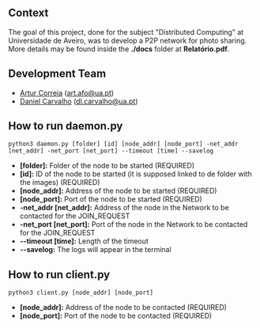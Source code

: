 ## Context
The goal of this project, done for the subject "Distributed Computing" at Universidade de Aveiro, was to develop a P2P network for photo sharing. More details may be found inside the **./docs** folder at **Relatório.pdf**.

## Development Team

- [Artur Correia](https://github.com/afarturc) (art.afo@ua.pt)
- [Daniel Carvalho](https://github.com/danielfcarvalho) (dl.carvalho@ua.pt)

## How to run daemon.py
```
python3 daemon.py [folder] [id] [node_addr] [node_port] -net_addr [net_addr] -net_port [net_port] --timeout [time] --savelog
```
- **[folder]:** Folder of the node to be started (REQUIRED)
- **[id]:** ID of the node to be started (it is supposed linked to de folder with the images) (REQUIRED)
- **[node_addr]:** Address of the node to be started (REQUIRED)
- **[node_port]:** Port of the node to be started (REQUIRED)
- **-net_addr [net_addr]:** Address of the node in the Network to be contacted for the JOIN_REQUEST
- **-net_port [net_port]:** Port of the node in the Network to be contacted for the JOIN_REQUEST
- **--timeout [time]:** Length of the timeout
- **--savelog:** The logs will appear in the terminal

## How to run client.py
```
python3 client.py [node_addr] [node_port]
```
- **[node_addr]:** Address of the node to be contacted (REQUIRED)
- **[node_port]:** Port of the node to be contacted (REQUIRED)
